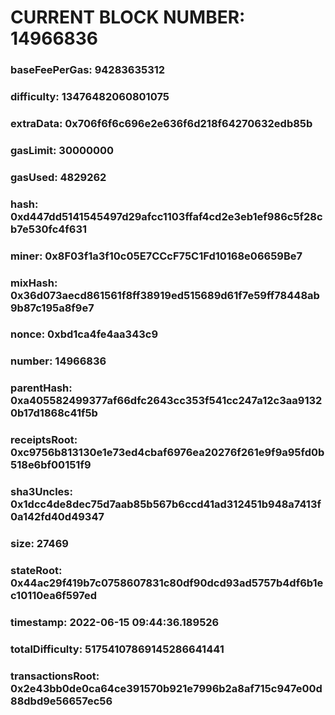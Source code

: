 # CURRENT BLOCK NUMBER: 14966836

### baseFeePerGas: 94283635312
### difficulty: 13476482060801075
### extraData: 0x706f6f6c696e2e636f6d218f64270632edb85b
### gasLimit: 30000000
### gasUsed: 4829262
### hash: 0xd447dd5141545497d29afcc1103ffaf4cd2e3eb1ef986c5f28cb7e530fc4f631
### miner: 0x8F03f1a3f10c05E7CCcF75C1Fd10168e06659Be7
### mixHash: 0x36d073aecd861561f8ff38919ed515689d61f7e59ff78448ab9b87c195a8f9e7
### nonce: 0xbd1ca4fe4aa343c9
### number: 14966836
### parentHash: 0xa405582499377af66dfc2643cc353f541cc247a12c3aa91320b17d1868c41f5b
### receiptsRoot: 0xc9756b813130e1e73ed4cbaf6976ea20276f261e9f9a95fd0b518e6bf00151f9
### sha3Uncles: 0x1dcc4de8dec75d7aab85b567b6ccd41ad312451b948a7413f0a142fd40d49347
### size: 27469
### stateRoot: 0x44ac29f419b7c0758607831c80df90dcd93ad5757b4df6b1ec10110ea6f597ed
### timestamp: 2022-06-15 09:44:36.189526
### totalDifficulty: 51754107869145286641441
### transactionsRoot: 0x2e43bb0de0ca64ce391570b921e7996b2a8af715c947e00d88dbd9e56657ec56
